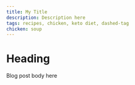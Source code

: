 ```yaml
---
title: My Title
description: Description here
tags: recipes, chicken, keto diet, dashed-tag
chicken: soup
---
```


# Heading

Blog post body here
